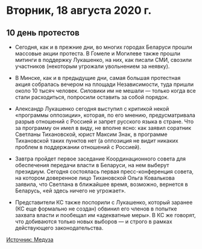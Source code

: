 # Вторник, 18 августа 2020 г.
## 10 день протестов

- Сегодня, как и в прежние дни, во многих городах Беларуси прошли массовые акции протеста. В Гомеле и Могилеве также прошли митинги в поддержку Лукашенко, на них, как писали СМИ, свозили участников (некоторым угрожали увольнением за неявку).

- В Минске, как и в предыдущие дни, самая большая протестная акция собралась вечером на площади Независимости, туда пришли около 10 тысяч человек. Силовики им не мешали — только когда все стали расходиться, попросили оставить за собой порядок.

- Александр Лукашенко сегодня выступил с критикой некой «программы оппозиции», которая, по его мнению, предусматривала разрыв отношений с Россией и запрет русского языка в стране. Что за программу он имел в виду, не вполне ясно: как заявил соратник Светланы Тихановской, юрист Максим Знак, в программе Тихановской таких пунктов нет (а оппозиция не видит никаких проблем в поддержании отношений с Россией).

- Завтра пройдет первое заседание Координационного совета для обеспечения передачи власти в Беларуси, на нем выберут президиум. Сегодня состоялась первая пресс-конференция совета, на котором доверенное лицо Тихановской Ольга Ковалькова заявила, что Светлана в ближайшее время, возможно, вернется в Беларусь, «ей здесь ничего не угрожает».

- Представители КС также поспорили с Лукашенко, который заранее (КС еще формально не создан) обвинил его членов в попытке захвата власти и пообещал им «адекватные меры». В КС же говорят, что добиваются только новых выборов — и строго в рамках действующего законодательства.

[Источник: Медуза](mdza.io/QUGSSifMMAM)
